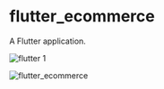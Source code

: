 # flutter_ecommerce

A Flutter application.

![flutter 1](https://github.com/sarathnakka/flutter_ecommerce/assets/101663778/2233df95-4ad6-4b40-8c49-de887ca27e41)

![flutter_ecommerce](https://github.com/sarathnakka/flutter_ecommerce/assets/101663778/8f79a9c2-5f62-4cb4-8903-8172b801453f)
